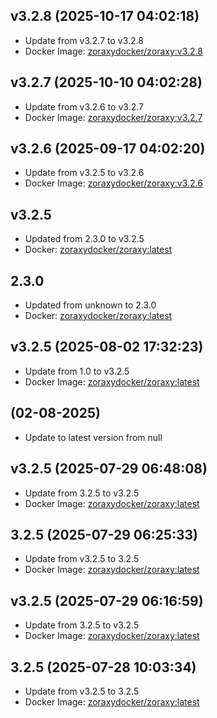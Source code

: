 ## v3.2.8 (2025-10-17 04:02:18)
- Update from v3.2.7 to v3.2.8
- Docker Image: [zoraxydocker/zoraxy:v3.2.8](https://hub.docker.com/r/zoraxydocker/zoraxy/tags)

## v3.2.7 (2025-10-10 04:02:28)
- Update from v3.2.6 to v3.2.7
- Docker Image: [zoraxydocker/zoraxy:v3.2.7](https://hub.docker.com/r/zoraxydocker/zoraxy/tags)

## v3.2.6 (2025-09-17 04:02:20)
- Update from v3.2.5 to v3.2.6
- Docker Image: [zoraxydocker/zoraxy:v3.2.6](https://hub.docker.com/r/zoraxydocker/zoraxy/tags)

## v3.2.5
- Updated from 2.3.0 to v3.2.5
- Docker: [zoraxydocker/zoraxy:latest](https://hub.docker.com/r/zoraxydocker/zoraxy/tags)

## 2.3.0
- Updated from unknown to 2.3.0
- Docker: [zoraxydocker/zoraxy:latest](zoraxydocker/pkgs/container/zoraxy:latest/tags)

## v3.2.5 (2025-08-02 17:32:23)
- Update from 1.0 to v3.2.5
- Docker Image: [zoraxydocker/zoraxy:latest](https://hub.docker.com/r/zoraxydocker/zoraxy)


##  (02-08-2025)
- Update to latest version from null
## v3.2.5 (2025-07-29 06:48:08)
- Update from 3.2.5 to v3.2.5
- Docker Image: [zoraxydocker/zoraxy:latest](https://hub.docker.com/r/zoraxydocker/zoraxy)

## 3.2.5 (2025-07-29 06:25:33)
- Update from v3.2.5 to 3.2.5
- Docker Image: [zoraxydocker/zoraxy:latest](https://hub.docker.com/r/zoraxydocker/zoraxy)

## v3.2.5 (2025-07-29 06:16:59)
- Update from 3.2.5 to v3.2.5
- Docker Image: [zoraxydocker/zoraxy:latest](https://hub.docker.com/r/zoraxydocker/zoraxy)

## 3.2.5 (2025-07-28 10:03:34)
- Update from v3.2.5 to 3.2.5
- Docker Image: [zoraxydocker/zoraxy:latest](https://hub.docker.com/r/zoraxydocker/zoraxy)
